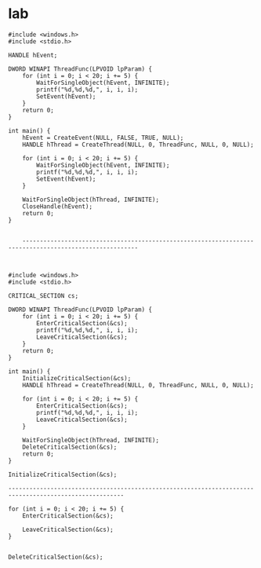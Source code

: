 # lab

    #include <windows.h>
    #include <stdio.h>
    
    HANDLE hEvent;
    
    DWORD WINAPI ThreadFunc(LPVOID lpParam) {
        for (int i = 0; i < 20; i += 5) {
            WaitForSingleObject(hEvent, INFINITE);
            printf("%d,%d,%d,", i, i, i);
            SetEvent(hEvent);
        }
        return 0;
    }
    
    int main() {
        hEvent = CreateEvent(NULL, FALSE, TRUE, NULL);
        HANDLE hThread = CreateThread(NULL, 0, ThreadFunc, NULL, 0, NULL);
        
        for (int i = 0; i < 20; i += 5) {
            WaitForSingleObject(hEvent, INFINITE);
            printf("%d,%d,%d,", i, i, i);
            SetEvent(hEvent);
        }
        
        WaitForSingleObject(hThread, INFINITE);
        CloseHandle(hEvent);
        return 0;
    }
    
    
        -------------------------------------------------------------------------------------------------------
    
    
    
    #include <windows.h>
    #include <stdio.h>
    
    CRITICAL_SECTION cs;
    
    DWORD WINAPI ThreadFunc(LPVOID lpParam) {
        for (int i = 0; i < 20; i += 5) {
            EnterCriticalSection(&cs);
            printf("%d,%d,%d,", i, i, i);
            LeaveCriticalSection(&cs);
        }
        return 0;
    }
    
    int main() {
        InitializeCriticalSection(&cs);
        HANDLE hThread = CreateThread(NULL, 0, ThreadFunc, NULL, 0, NULL);
        
        for (int i = 0; i < 20; i += 5) {
            EnterCriticalSection(&cs);
            printf("%d,%d,%d,", i, i, i);
            LeaveCriticalSection(&cs);
        }
        
        WaitForSingleObject(hThread, INFINITE);
        DeleteCriticalSection(&cs);
        return 0;
    }

    InitializeCriticalSection(&cs);

    -------------------------------------------------------------------------------------------------------
    
    for (int i = 0; i < 20; i += 5) {
        EnterCriticalSection(&cs);
 
        LeaveCriticalSection(&cs);
    }
    

    DeleteCriticalSection(&cs);



